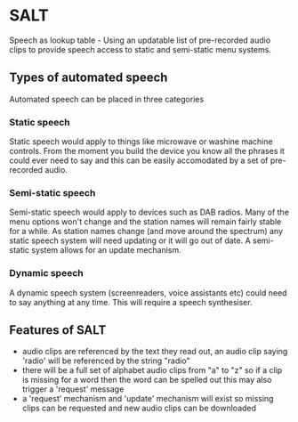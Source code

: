 # SALT
Speech as lookup table - Using an updatable list of pre-recorded audio clips to provide speech access to static and semi-static menu systems.

## Types of automated speech
Automated speech can be placed in three categories

### Static speech
Static speech would apply to things like microwave or washine machine controls. From the moment you build the device you know all the phrases it could ever need to say and this can be easily accomodated by a set of pre-recorded audio.

### Semi-static speech
Semi-static speech would apply to devices such as DAB radios. Many of the menu options won't change and the station names will remain fairly stable for a while. As station names change (and move around the spectrum) any static speech system will need updating or it will go out of date. A semi-static system allows for an update mechanism.

### Dynamic speech
A dynamic speech system (screenreaders, voice assistants etc) could need to say anything at any time. This will require a speech synthesiser. 

## Features of SALT
- audio clips are referenced by the text they read out, an audio clip saying 'radio' will be referenced by the string "radio"
- there will be a full set of alphabet audio clips from "a" to "z" so if a clip is missing for a word then the word can be spelled out this may also trigger a 'request' message
- a 'request' mechanism and 'update' mechanism will exist so missing clips can be requested and new audio clips can be downloaded
